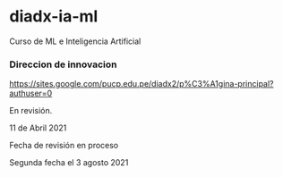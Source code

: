 # diadx-ia-ml

Curso de ML e Inteligencia Artificial 

### Direccion de innovacion
https://sites.google.com/pucp.edu.pe/diadx2/p%C3%A1gina-principal?authuser=0

En revisión.

11 de Abril 2021

Fecha de revisión en proceso

Segunda fecha el 3 agosto 2021
